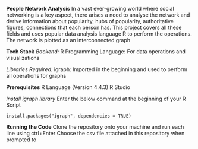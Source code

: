 **People Network Analysis**
In a vast ever-growing world where social networking is a key aspect, there arises a need to analyse the network and derive information about popularity, hubs of popularity, authoritative figures, connections that each person has.
This project covers all these fields and uses popular data analysis language R to perform the operations. The network is plotted as an interconnected graph


**Tech Stack**
*Backend:* 
R Programming Language: For data operations and visualizations

*Libraries Required:*
igraph: Imported in the beginning and used to perform all operations for graphs


**Prerequisites**
R Language (Version 4.4.3)
R Studio

*Install igraph library*
Enter the below command at the beginning of your R Script

```
install.packages("igraph", dependencies = TRUE)
```

**Running the Code**
Clone the repository onto your machine and run each line using ctrl+Enter
Choose the csv file attached in this repository when prompted to 
